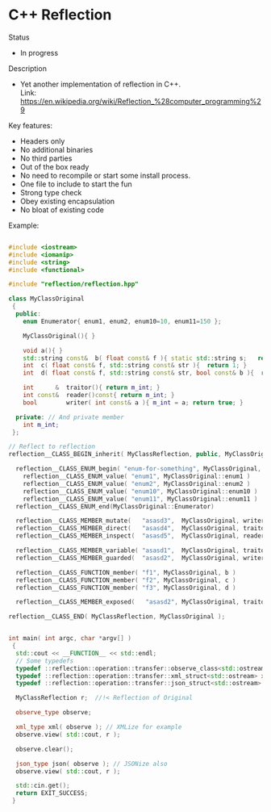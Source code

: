 # C++ Reflection

Status
- In progress

Description
 - Yet another implementation of reflection in C++. \
   Link: https://en.wikipedia.org/wiki/Reflection_%28computer_programming%29

Key features:
 - Headers only
 - No additional binaries
 - No third parties
 - Out of the box ready
  - No need to recompile or start some install process.
 - One file to include to start the fun
 - Strong type check
 - Obey existing encapsulation
 - No bloat of existing code


Example:
```c++

#include <iostream>
#include <iomanip>
#include <string>
#include <functional>

#include "reflection/reflection.hpp"

class MyClassOriginal
 {
  public:
    enum Enumerator{ enum1, enum2, enum10=10, enum11=150 };

    MyClassOriginal(){ }

    void a(){ }
    std::string const&  b( float const& f ){ static std::string s;   return s; }
    int  c( float const& f, std::string const& str ){  return 1; }
    int  d( float const& f, std::string const& str, bool const& b ){  return 1; }

    int      &  traitor(){ return m_int; }
    int const&  reader()const{ return m_int; }
    bool        writer( int const& a ){ m_int = a; return true; }

  private: // And private member
    int m_int;
 };

// Reflect to reflection
reflection__CLASS_BEGIN_inherit( MyClassReflection, public, MyClassOriginal )

  reflection__CLASS_ENUM_begin( "enum-for-something", MyClassOriginal, MyClassOriginal::Enumerator );
    reflection__CLASS_ENUM_value( "enum1", MyClassOriginal::enum1 )
    reflection__CLASS_ENUM_value( "enum2", MyClassOriginal::enum2 )
    reflection__CLASS_ENUM_value( "enum10", MyClassOriginal::enum10 )
    reflection__CLASS_ENUM_value( "enum11", MyClassOriginal::enum11 )
  reflection__CLASS_ENUM_end(MyClassOriginal::Enumerator)

  reflection__CLASS_MEMBER_mutate(   "asasd3",  MyClassOriginal, writer  )
  reflection__CLASS_MEMBER_direct(   "asasd4",  MyClassOriginal, traitor  )
  reflection__CLASS_MEMBER_inspect(  "asasd5",  MyClassOriginal, reader   )

  reflection__CLASS_MEMBER_variable( "asasd1",  MyClassOriginal, traitor, reader )
  reflection__CLASS_MEMBER_guarded(  "asasd2",  MyClassOriginal, writer, reader  )

  reflection__CLASS_FUNCTION_member( "f1", MyClassOriginal, b )
  reflection__CLASS_FUNCTION_member( "f2", MyClassOriginal, c )
  reflection__CLASS_FUNCTION_member( "f3", MyClassOriginal, d )

  reflection__CLASS_MEMBER_exposed(   "asasd2", MyClassOriginal, traitor,  writer )

reflection__CLASS_END( MyClassReflection, MyClassOriginal );


int main( int argc, char *argv[] )
 {
  std::cout << __FUNCTION__ << std::endl;
  // Some typedefs
  typedef ::reflection::operation::transfer::observe_class<std::ostream> observe_type;
  typedef ::reflection::operation::transfer::xml_struct<std::ostream> xml_type;
  typedef ::reflection::operation::transfer::json_struct<std::ostream> json_type;

  MyClassReflection r;  //!< Reflection of Original

  observe_type observe;

  xml_type xml( observe ); // XMLize for example
  observe.view( std::cout, r );

  observe.clear();

  json_type json( observe ); // JSONize also
  observe.view( std::cout, r );

  std::cin.get();
  return EXIT_SUCCESS;
 }

 ```
